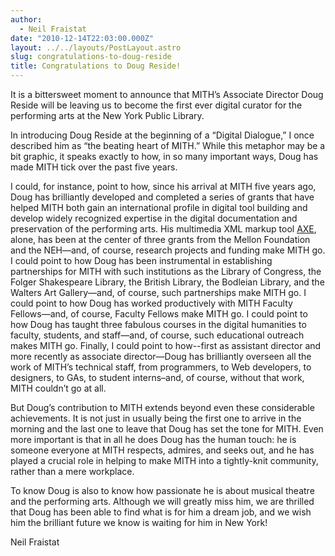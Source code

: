 ```yaml
---
author:
  - Neil Fraistat
date: "2010-12-14T22:03:00.000Z"
layout: ../../layouts/PostLayout.astro
slug: congratulations-to-doug-reside
title: Congratulations to Doug Reside!
---
```


It is a bittersweet moment to announce that MITH’s Associate Director Doug Reside will be leaving us to become the first ever digital curator for the performing arts at the New York Public Library.

In introducing Doug Reside at the beginning of a “Digital Dialogue,” I once described him as “the beating heart of MITH.” While this metaphor may be a bit graphic, it speaks exactly to how, in so many important ways, Doug has made MITH tick over the past five years.

I could, for instance, point to how, since his arrival at MITH five years ago, Doug has brilliantly developed and completed a series of grants that have helped MITH both gain an international profile in digital tool building and develop widely recognized expertise in the digital documentation and preservation of the performing arts. His multimedia XML markup tool [AXE](http://mith.umd.edu/research/?project=19), alone, has been at the center of three grants from the Mellon Foundation and the NEH—and, of course, research projects and funding make MITH go. I could point to how Doug has been instrumental in establishing partnerships for MITH with such institutions as the Library of Congress, the Folger Shakespeare Library, the British Library, the Bodleian Library, and the Walters Art Gallery—and, of course, such partnerships make MITH go. I could point to how Doug has worked productively with MITH Faculty Fellows—and, of course, Faculty Fellows make MITH go. I could point to how Doug has taught three fabulous courses in the digital humanities to faculty, students, and staff—and, of course, such educational outreach makes MITH go. Finally, I could point to how--first as assistant director and more recently as associate director—Doug has brilliantly overseen all the work of MITH’s technical staff, from programmers, to Web developers, to designers, to GAs, to student interns–and, of course, without that work, MITH couldn’t go at all.

But Doug’s contribution to MITH extends beyond even these considerable achievements. It is not just in usually being the first one to arrive in the morning and the last one to leave that Doug has set the tone for MITH. Even more important is that in all he does Doug has the human touch: he is someone everyone at MITH respects, admires, and seeks out, and he has played a crucial role in helping to make MITH into a tightly-knit community, rather than a mere workplace.

To know Doug is also to know how passionate he is about musical theatre and the performing arts. Although we will greatly miss him, we are thrilled that Doug has been able to find what is for him a dream job, and we wish him the brilliant future we know is waiting for him in New York!

Neil Fraistat
